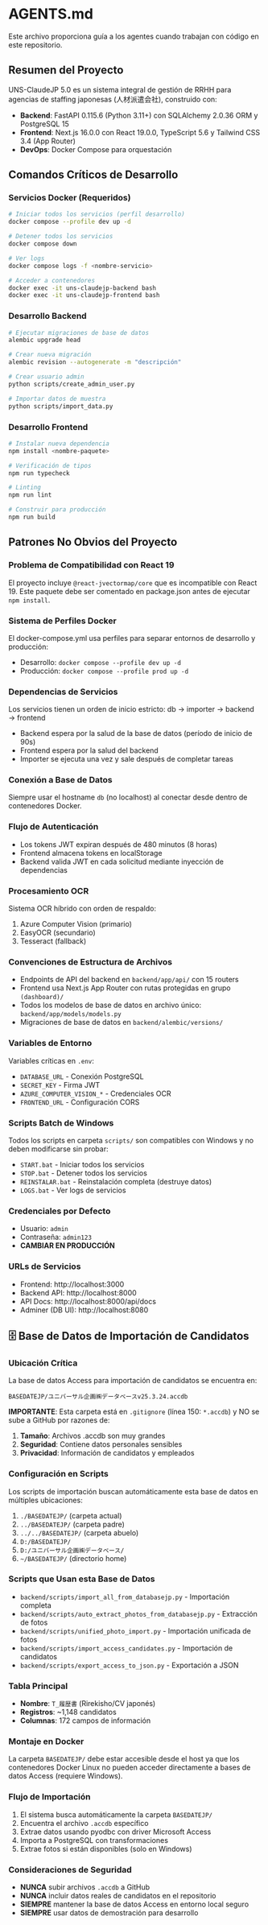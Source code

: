 # AGENTS.md

Este archivo proporciona guía a los agentes cuando trabajan con código en este repositorio.

## Resumen del Proyecto

UNS-ClaudeJP 5.0 es un sistema integral de gestión de RRHH para agencias de staffing japonesas (人材派遣会社), construido con:
- **Backend**: FastAPI 0.115.6 (Python 3.11+) con SQLAlchemy 2.0.36 ORM y PostgreSQL 15
- **Frontend**: Next.js 16.0.0 con React 19.0.0, TypeScript 5.6 y Tailwind CSS 3.4 (App Router)
- **DevOps**: Docker Compose para orquestación

## Comandos Críticos de Desarrollo

### Servicios Docker (Requeridos)
```bash
# Iniciar todos los servicios (perfil desarrollo)
docker compose --profile dev up -d

# Detener todos los servicios
docker compose down

# Ver logs
docker compose logs -f <nombre-servicio>

# Acceder a contenedores
docker exec -it uns-claudejp-backend bash
docker exec -it uns-claudejp-frontend bash
```

### Desarrollo Backend
```bash
# Ejecutar migraciones de base de datos
alembic upgrade head

# Crear nueva migración
alembic revision --autogenerate -m "descripción"

# Crear usuario admin
python scripts/create_admin_user.py

# Importar datos de muestra
python scripts/import_data.py
```

### Desarrollo Frontend
```bash
# Instalar nueva dependencia
npm install <nombre-paquete>

# Verificación de tipos
npm run typecheck

# Linting
npm run lint

# Construir para producción
npm run build
```

## Patrones No Obvios del Proyecto

### Problema de Compatibilidad con React 19
El proyecto incluye `@react-jvectormap/core` que es incompatible con React 19. Este paquete debe ser comentado en package.json antes de ejecutar `npm install`.

### Sistema de Perfiles Docker
El docker-compose.yml usa perfiles para separar entornos de desarrollo y producción:
- Desarrollo: `docker compose --profile dev up -d`
- Producción: `docker compose --profile prod up -d`

### Dependencias de Servicios
Los servicios tienen un orden de inicio estricto: db → importer → backend → frontend
- Backend espera por la salud de la base de datos (período de inicio de 90s)
- Frontend espera por la salud del backend
- Importer se ejecuta una vez y sale después de completar tareas

### Conexión a Base de Datos
Siempre usar el hostname `db` (no localhost) al conectar desde dentro de contenedores Docker.

### Flujo de Autenticación
- Los tokens JWT expiran después de 480 minutos (8 horas)
- Frontend almacena tokens en localStorage
- Backend valida JWT en cada solicitud mediante inyección de dependencias

### Procesamiento OCR
Sistema OCR híbrido con orden de respaldo:
1. Azure Computer Vision (primario)
2. EasyOCR (secundario)
3. Tesseract (fallback)

### Convenciones de Estructura de Archivos
- Endpoints de API del backend en `backend/app/api/` con 15 routers
- Frontend usa Next.js App Router con rutas protegidas en grupo `(dashboard)/`
- Todos los modelos de base de datos en archivo único: `backend/app/models/models.py`
- Migraciones de base de datos en `backend/alembic/versions/`

### Variables de Entorno
Variables críticas en `.env`:
- `DATABASE_URL` - Conexión PostgreSQL
- `SECRET_KEY` - Firma JWT
- `AZURE_COMPUTER_VISION_*` - Credenciales OCR
- `FRONTEND_URL` - Configuración CORS

### Scripts Batch de Windows
Todos los scripts en carpeta `scripts/` son compatibles con Windows y no deben modificarse sin probar:
- `START.bat` - Iniciar todos los servicios
- `STOP.bat` - Detener todos los servicios
- `REINSTALAR.bat` - Reinstalación completa (destruye datos)
- `LOGS.bat` - Ver logs de servicios

### Credenciales por Defecto
- Usuario: `admin`
- Contraseña: `admin123`
- **CAMBIAR EN PRODUCCIÓN**

### URLs de Servicios
- Frontend: http://localhost:3000
- Backend API: http://localhost:8000
- API Docs: http://localhost:8000/api/docs
- Adminer (DB UI): http://localhost:8080

## 🗄️ Base de Datos de Importación de Candidatos

### Ubicación Crítica
La base de datos Access para importación de candidatos se encuentra en:
```
BASEDATEJP/ユニバーサル企画㈱データベースv25.3.24.accdb
```

**IMPORTANTE**: Esta carpeta está en `.gitignore` (línea 150: `*.accdb`) y NO se sube a GitHub por razones de:
1. **Tamaño**: Archivos .accdb son muy grandes
2. **Seguridad**: Contiene datos personales sensibles
3. **Privacidad**: Información de candidatos y empleados

### Configuración en Scripts
Los scripts de importación buscan automáticamente esta base de datos en múltiples ubicaciones:
1. `./BASEDATEJP/` (carpeta actual)
2. `../BASEDATEJP/` (carpeta padre)
3. `../../BASEDATEJP/` (carpeta abuelo)
4. `D:/BASEDATEJP/`
5. `D:/ユニバーサル企画㈱データベース/`
6. `~/BASEDATEJP/` (directorio home)

### Scripts que Usan esta Base de Datos
- `backend/scripts/import_all_from_databasejp.py` - Importación completa
- `backend/scripts/auto_extract_photos_from_databasejp.py` - Extracción de fotos
- `backend/scripts/unified_photo_import.py` - Importación unificada de fotos
- `backend/scripts/import_access_candidates.py` - Importación de candidatos
- `backend/scripts/export_access_to_json.py` - Exportación a JSON

### Tabla Principal
- **Nombre**: `T_履歴書` (Rirekisho/CV japonés)
- **Registros**: ~1,148 candidatos
- **Columnas**: 172 campos de información

### Montaje en Docker
La carpeta `BASEDATEJP/` debe estar accesible desde el host ya que los contenedores Docker Linux no pueden acceder directamente a bases de datos Access (requiere Windows).

### Flujo de Importación
1. El sistema busca automáticamente la carpeta `BASEDATEJP/`
2. Encuentra el archivo `.accdb` específico
3. Extrae datos usando pyodbc con driver Microsoft Access
4. Importa a PostgreSQL con transformaciones
5. Extrae fotos si están disponibles (solo en Windows)

### Consideraciones de Seguridad
- **NUNCA** subir archivos `.accdb` a GitHub
- **NUNCA** incluir datos reales de candidatos en el repositorio
- **SIEMPRE** mantener la base de datos Access en entorno local seguro
- **SIEMPRE** usar datos de demostración para desarrollo